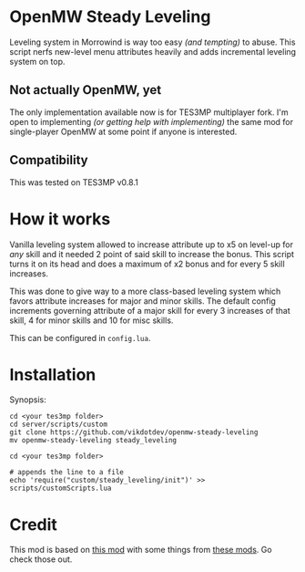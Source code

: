 # OpenMW Steady Leveling
Leveling system in Morrowind is way too easy _(and tempting)_ to abuse. This
script nerfs new-level menu attributes heavily and adds incremental leveling
system on top.

## Not actually OpenMW, yet
The only implementation available now is for TES3MP multiplayer fork. I'm open
to implementing _(or getting help with implementing)_ the same mod for
single-player OpenMW at some point if anyone is interested.

## Compatibility
This was tested on TES3MP v0.8.1

# How it works
Vanilla leveling system allowed to increase attribute up to x5 on level-up for
_any_ skill and it needed 2 point of said skill to increase the bonus. This
script turns it on its head and does a maximum of x2 bonus and for every 5
skill increases.

This was done to give way to a more class-based leveling system which favors
attribute increases for major and minor skills. The default config increments
governing attribute of a major skill for every 3 increases of that skill, 4
for minor skills and 10 for misc skills.

This can be configured in `config.lua`.

# Installation
Synopsis:
```
cd <your tes3mp folder>
cd server/scripts/custom
git clone https://github.com/vikdotdev/openmw-steady-leveling
mv openmw-steady-leveling steady_leveling

cd <your tes3mp folder>

# appends the line to a file
echo 'require("custom/steady_leveling/init")' >> scripts/customScripts.lua
```

# Credit
This mod is based on [this mod](https://github.com/phi-fell/carefree_leveling#phis-carefree-leveling)
with some things from [these mods](https://github.com/Atkana/tes3mp-scripts).
Go check those out.


